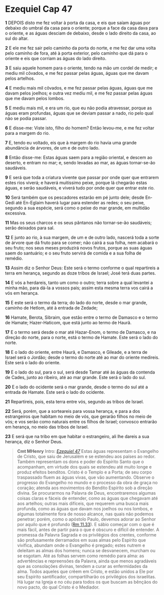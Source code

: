 # Ezequiel Cap 47

**1** 	DEPOIS disto me fez voltar à porta da casa, e eis que saíam águas por debaixo do umbral da casa para o oriente; porque a face da casa dava para o oriente, e as águas desciam de debaixo, desde o lado direito da casa, ao sul do altar.

**2** 	E ele me fez sair pelo caminho da porta do norte, e me fez dar uma volta pelo caminho de fora, até à porta exterior, pelo caminho que dá para o oriente e eis que corriam as águas do lado direito.

**3** 	E saiu aquele homem para o oriente, tendo na mão um cordel de medir; e mediu mil côvados, e me fez passar pelas águas, águas que me davam pelos artelhos.

**4** 	E mediu mais mil côvados, e me fez passar pelas águas, águas que me davam pelos joelhos; e outra vez mediu mil, e me fez passar pelas águas que me davam pelos lombos.

**5** 	E mediu mais mil, e era um rio, que eu não podia atravessar, porque as águas eram profundas, águas que se deviam passar a nado, rio pelo qual não se podia passar.

**6** 	E disse-me: Viste isto, filho do homem? Então levou-me, e me fez voltar para a margem do rio.

**7** 	E, tendo eu voltado, eis que à margem do rio havia uma grande abundância de árvores, de um e de outro lado.

**8** 	Então disse-me: Estas águas saem para a região oriental, e descem ao deserto, e entram no mar; e, sendo levadas ao mar, as águas tornar-se-ão saudáveis.

**9** 	E será que toda a criatura vivente que passar por onde quer que entrarem estes rios viverá; e haverá muitíssimo peixe, porque lá chegarão estas águas, e serão saudáveis, e viverá tudo por onde quer que entrar este rio.

**10** 	Será também que os pescadores estarão em pé junto dele; desde En-Gedi até En-Eglaim haverá lugar para estender as redes; o seu peixe, segundo a sua espécie, será como o peixe do mar grande, em multidão excessiva.

**11** 	Mas os seus charcos e os seus pântanos não tornar-se-ão saudáveis; serão deixados para sal.

**12** 	E junto ao rio, à sua margem, de um e de outro lado, nascerá toda a sorte de árvore que dá fruto para se comer; não cairá a sua folha, nem acabará o seu fruto; nos seus meses produzirá novos frutos, porque as suas águas saem do santuário; e o seu fruto servirá de comida e a sua folha de remédio.

**13** 	Assim diz o Senhor Deus: Este será o termo conforme o qual repartireis a terra em herança, segundo as doze tribos de Israel; José terá duas partes.

**14** 	E vós a herdareis, tanto um como o outro; terra sobre a qual levantei a minha mão, para dá-la a vossos pais; assim esta mesma terra vos cairá a vós em herança.

**15** 	E este será o termo da terra; do lado do norte, desde o mar grande, caminho de Hetlom, até à entrada de Zedade;

**16** 	Hamate, Berota, Sibraim, que estão entre o termo de Damasco e o termo de Hamate; Hazer-Haticom, que está junto ao termo de Haurã.

**17** 	E o termo será desde o mar até Hazar-Enom, o termo de Damasco, e na direção do norte, para o norte, está o termo de Hamate. Este será o lado do norte.

**18** 	E o lado do oriente, entre Haurã, e Damasco, e Gileade, e a terra de Israel será o Jordão; desde o termo do norte até ao mar do oriente medireis. Este será o lado do oriente.

**19** 	E o lado do sul, para o sul, será desde Tamar até às águas da contenda de Cades, junto ao ribeiro, até ao mar grande. Este será o lado do sul.

**20** 	E o lado do ocidente será o mar grande, desde o termo do sul até a entrada de Hamate. Este será o lado do ocidente.

**21** 	Repartireis, pois, esta terra entre vós, segundo as tribos de Israel.

**22** 	Será, porém, que a sorteareis para vossa herança, e para a dos estrangeiros que habitam no meio de vós, que gerarão filhos no meio de vós; e vos serão como naturais entre os filhos de Israel; convosco entrarão em herança, no meio das tribos de Israel.

**23** 	E será que na tribo em que habitar o estrangeiro, ali lhe dareis a sua herança, diz o Senhor Deus.


> **Cmt MHenry** Intro: *[Ezequiel 47](../26A-Ez/47.md#0)* Estas águas representam o Evangelho de Cristo, que saiu de Jerusalém e se estendeu aos países ao redor. Também representam os dons e poder do Espírito Santo que o acompanham, em virtude dos quais se estendeu até muito longe e produz efeitos benditos. Cristo é o Templo e a Porta; de seu corpo traspassado fluem as águas vivas, que vão aumentando. Observe o progresso do Evangelho no mundo e o processo da obra de graça no coração; atenda aos movimentos do Bendito Espírito sob a direção divina. Se procurarmos na Palavra de Deus, encontraremos algumas coisas claras e fáceis de entender, como as águas que chegavam até aos artelhos; outras mais difíceis, que requerem uma busca mais profunda, como as águas que davam nos joelhos ou nos lombos, e algumas totalmente fora de nosso alcance, nas quais não podemos penetrar; porém, como o apóstolo Paulo, devemos adorar ao Senhor por aquilo que é profundo ([Rm 11.33](../45N-Rm/11.md#33)). E sábio começar com o que é mais fácil, antes de partir para o que é obscuro e difícil de entender. A promessa da Palavra Sagrada e os privilégios dos crentes, conforme são profusamente derramados em suas almas pelo Espírito que vivifica, abundam onde o Evangelho é pregado; estes nutrem e deleitam as almas dos homens; nunca se desvanecem, murcham ou se esgotam. Até as folhas servem como remédio para alma: as advertências e repreensões da Palavra, ainda que menos agradáveis que as consolações divinas, tendem a curar as enfermidades da alma. Todos aqueles que crêem em Cristo, e estão unidos a Ele por seu Espírito santificador, compartilharão os privilégios dos israelitas. Há lugar na Igreja e no céu para todos os que buscam as bênçãos do novo pacto, do qual Cristo é o Mediador.